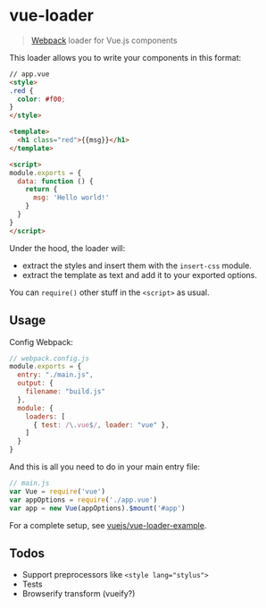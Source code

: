 # vue-loader

> [Webpack](http://webpack.github.io) loader for Vue.js components

This loader allows you to write your components in this format:

``` html
// app.vue
<style>
.red {
  color: #f00;
}
</style>

<template>
  <h1 class="red">{{msg}}</h1>
</template>

<script>
module.exports = {
  data: function () {
    return {
      msg: 'Hello world!'
    }
  }
}
</script>
```

Under the hood, the loader will:

- extract the styles and insert them with the `insert-css` module.
- extract the template as text and add it to your exported options.

You can `require()` other stuff in the `<script>` as usual.

## Usage

Config Webpack:

``` js
// webpack.config.js
module.exports = {
  entry: "./main.js",
  output: {
    filename: "build.js"
  },
  module: {
    loaders: [
      { test: /\.vue$/, loader: "vue" },
    ]
  }
}
```

And this is all you need to do in your main entry file:

``` js
// main.js
var Vue = require('vue')
var appOptions = require('./app.vue')
var app = new Vue(appOptions).$mount('#app')
```

For a complete setup, see [vuejs/vue-loader-example](https://github.com/vuejs/vue-loader-example).

## Todos

- Support preprocessors like `<style lang="stylus">`
- Tests
- Browserify transform (vueify?)